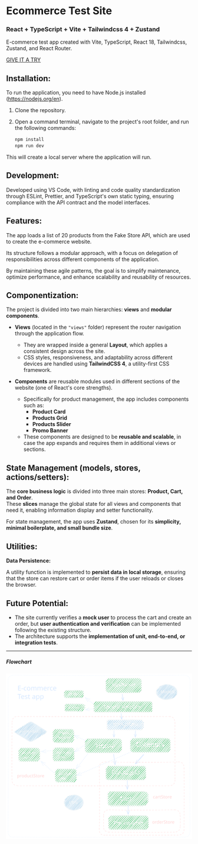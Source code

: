 # Ecommerce Test Site

### React + TypeScript + Vite + Tailwindcss 4 + Zustand

E-commerce test app created with Vite, TypeScript, React 18, Tailwindcss, Zustand, and React Router.

<a href="https://ecommerce-sketch.netlify.app/" target="_blank">GIVE IT A TRY</a>

## Installation:

To run the application, you need to have Node.js installed (https://nodejs.org/en).

1. Clone the repository.
2. Open a command terminal, navigate to the project's root folder, and run the following commands:

   ```sh
   npm install
   npm run dev
   ```

This will create a local server where the application will run.

## Development:

Developed using VS Code, with linting and code quality standardization through ESLint, Prettier, and TypeScript's own static typing, ensuring compliance with the API contract and the model interfaces.

## Features:

The app loads a list of 20 products from the Fake Store API, which are used to create the e-commerce website.

Its structure follows a modular approach, with a focus on delegation of responsibilities across different components of the application.

By maintaining these agile patterns, the goal is to simplify maintenance, optimize performance, and enhance scalability and reusability of resources.

## Componentization:

The project is divided into two main hierarchies: **views** and **modular components**.

- **Views** (located in the `"views"` folder) represent the router navigation through the application flow.

  - They are wrapped inside a general **Layout**, which applies a consistent design across the site.
  - CSS styles, responsiveness, and adaptability across different devices are handled using **TailwindCSS 4**, a utility-first CSS framework.

- **Components** are reusable modules used in different sections of the website (one of React's core strengths).
  - Specifically for product management, the app includes components such as:
    - **Product Card**
    - **Products Grid**
    - **Products Slider**
    - **Promo Banner**
  - These components are designed to be **reusable and scalable**, in case the app expands and requires them in additional views or sections.

## State Management (models, stores, actions/setters):

The **core business logic** is divided into three main stores: **Product, Cart, and Order**.  
These **slices** manage the global state for all views and components that need it, enabling information display and setter functionality.

For state management, the app uses **Zustand**, chosen for its **simplicity, minimal boilerplate, and small bundle size**.

## Utilities:

**Data Persistence:**

A utility function is implemented to **persist data in local storage**, ensuring that the store can restore cart or order items if the user reloads or closes the browser.

## Future Potential:

- The site currently verifies a **mock user** to process the cart and create an order, but **user authentication and verification** can be implemented following the existing structure.
- The architecture supports the **implementation of unit, end-to-end, or integration tests**.

---

<h5>Flowchart</h5>

<img src="./public/e-commerce-FlowChart.svg" alt="E-commerce flowchart" />
